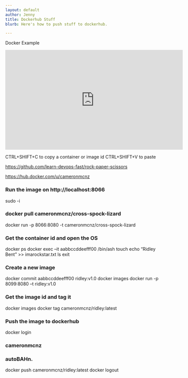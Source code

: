 ```yaml
---
layout: default
author: Jenny
title: Dockerhub Stuff
blurb: Here's how to push stuff to dockerhub.

---
```

Docker Example
<div class="embed-responsive embed-responsive-16by9">
<iframe src="https://www.youtube.com/embed/vkZ6aXjHFCU" allow="accelerometer; autoplay; clipboard-write; encrypted-media; gyroscope; picture-in-picture" allowfullscreen="" width="560" height="315" frameborder="0"></iframe>
</div>


CTRL+SHIFT+C to copy a container or image id
CTRL+SHIFT+V to paste

https://github.com/learn-devops-fast/rock-paper-scissors

https://hub.docker.com/u/cameronmcnz





### Run the image on http://localhost:8066
sudo -i
### docker pull cameronmcnz/cross-spock-lizard
docker run -p 8066:8080 -t cameronmcnz/cross-spock-lizard

### Get the container id and open the OS

docker ps
docker exec –it aabbccddeefff00 /bin/ash
touch echo “Ridley Bent” >> imarockstar.txt
ls
exit

### Create a new image

docker commit aabbccddeefff00 ridley:v1.0
docker images
docker run -p 8099:8080 –t ridley:v1.0

### Get the image id and tag it
docker images
docker tag <imageid> cameronmcnz/ridley:latest
  
  
### Push the image to dockerhub  
docker login 
### cameronmcnz
### autoBAHn.
docker push cameronmcnz/ridley:latest
docker logout




